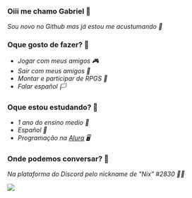 ### Oiii me chamo Gabriel 🤙 

*Sou novo no Github mas já estou me acustumando 📰*

### Oque gosto de fazer? 🥇

- _Jogar com meus amigos 🎮_
- _Sair com meus amigos 🎁_
- _Montar e participar de RPGS 🎲_
- _Falar español 🏳️_

### Oque estou estudando? 📖

- _1 ano do ensino medio 🏫_
- _Español 🗽_
- _Programação na [Alura](https://www.alura.com.br) 🖥️_

### Onde podemos conversar? 📲

*_Na plataforma do Discord_* *pelo nickname de _"Nix" #2830_ 🧚‍♂️*

![](https://media.tenor.com/azXqZ6I24rUAAAAd/breath-of-fire-breath-of-fire_4.gif)


